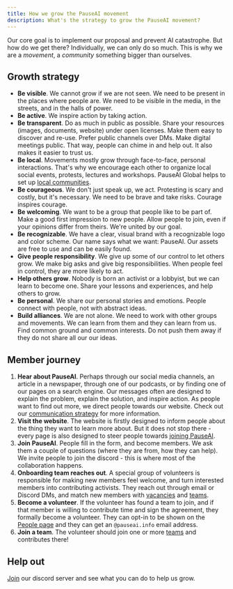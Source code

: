```yaml
---
title: How we grow the PauseAI movement
description: What's the strategy to grow the PauseAI movement?
---
```


Our core goal is to implement our proposal and prevent AI catastrophe.
But how do we get there?
Individually, we can only do so much.
This is why we are a _movement_, a _community_ something bigger than ourselves.

## Growth strategy

- **Be visible**. We cannot grow if we are not seen. We need to be present in the places where people are. We need to be visible in the media, in the streets, and in the halls of power.
- **Be active**. We inspire action by taking action.
- **Be transparent**. Do as much in public as possible. Share your resources (images, documents, website) under open licenses. Make them easy to discover and re-use. Prefer public channels over DMs. Make digital meetings public. That way, people can chime in and help out. It also makes it easier to trust us.
- **Be local**. Movements mostly grow through face-to-face, personal interactions. That's why we encourage each other to organize local social events, protests, lectures and workshops. PauseAI Global helps to set up [local communities](/communities).
- **Be courageous**. We don't just speak up, we act. Protesting is scary and costly, but it's necessary. We need to be brave and take risks. Courage inspires courage.
- **Be welcoming**. We want to be a group that people like to be part of. Make a good first impression to new people. Allow people to join, even if your opinions differ from theirs. We're united by our goal.
- **Be recognizable**. We have a clear, visual brand with a recognizable logo and color scheme. Our name says what we want: PauseAI. Our assets are free to use and can be easily found.
- **Give people responsibility**. We give up some of our control to let others grow. We make big asks and give big responsibilities. When people feel in control, they are more likely to act.
- **Help others grow**. Nobody is born an activist or a lobbyist, but we can learn to become one. Share your lessons and experiences, and help others to grow.
- **Be personal**. We share our personal stories and emotions. People connect with people, not with abstract ideas.
- **Build alliances**. We are not alone. We need to work with other groups and movements. We can learn from them and they can learn from us. Find common ground and common interests. Do not push them away if they do not share all our our ideas.

## Member journey

1. **Hear about PauseAI**. Perhaps through our social media channels, an article in a newspaper, through one of our podcasts, or by finding one of our pages on a search engine. Our messages often are designed to explain the problem, explain the solution, and inspire action. As people want to find out more, we direct people towards our website. Check out our [communication strategy](/communication-strategy) for more information.
1. **Visit the website**. The website is firstly designed to inform people about the thing they want to learn more about. But it does not stop there - every page is also designed to steer people towards [joining PauseAI](/join).
1. **Join PauseAI**. People fill in the form, and become members. We ask them a couple of questions (where they are from, how they can help). We invite people to join the discord - this is where most of the collaboration happens.
1. **Onboarding team reaches out**. A special group of volunteers is responsible for making new members feel welcome, and turn interested members into contributing activists. They reach out through email or Discord DMs, and match new members with [vacancies](/vacancies) and [teams](/teams).
1. **Become a volunteer**. If the volunteer has found a team to join, and if that member is willing to contribute time and sign the agreement, they formally become a volunteer. They can opt-in to be shown on the [People page](/people) and they can get an `@pauseai.info` email address.
1. **Join a team**. The volunteer should join one or more [teams](/teams) and contributes there!

## Help out

[Join](/join) our discord server and see what you can do to help us grow.
